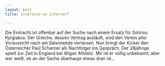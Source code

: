 ```yaml
---
layout: post
title: Interesse an Scharner?

---
```


Die Eintracht ist offenbar auf der Suche nach einem Ersatz für Sotirios Kyrgiakos. Der Grieche, dessen Vertrag ausläuft, wird den Verein aller Voraussicht nach am Saisonende verlassen. Nun bringt der Kicker den Österreicher Paul Scharner als Nachfolger ins Gespräch. Der 28jährige spielt zur Zeit in England bei Wigan Athletic. Mir ist er völlig unbekannt, aber wer weiß, ob an der Sache überhaupt etwas dran ist...


